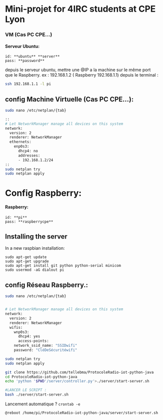 # Mini-projet for 4IRC students at CPE Lyon

### VM (Cas PC CPE...)
#### Serveur Ubuntu: 
	id: **ubuntu** **server**
	pass: **password**

 depuis le serveur ubuntu, mettre une @IP  a la machine sur le même port que le Raspberry.
ex : 192.168.1.2 ( Raspberry  192.168.1.1) 
depuis le terminal : 
```bash 
ssh 192.168.1.1 -l pi
```
## config Machine Virtuelle (Cas PC CPE...):
```bash
sudo nano /etc/netplan/{tab}

:: 
# Let NetworkManager manage all devices on this system
network:
  version: 2
  renderer: NetworkManager
  ethernets:
    enp0s3:
      dhcp4: no
      addresses:
      - 192.168.1.2/24
::
sudo netplan try
sudo netplan apply

```


# Config Raspberry:

#### Raspberry:
	id: **pi**
	pass: **raspberrycpe**


## Installing the server
In a new raspbian installation:
```
sudo apt-get update
sudo apt-get upgrade
sudo apt-get install git python python-serial minicom
sudo usermod -aG dialout pi
```
## config Réseau Raspberry.:
```bash
sudo nano /etc/netplan/{tab}
```

```bash

# Let NetworkManager manage all devices on this system
network:
  version: 2
  renderer: NetworkManager
  wifis:
    wnp0s3:
      dhcp4: yes
      access-points:
	network_ssid_name: "SSIDwifi"
	password: "CléDeSécuritéwifi"
```


```bash
sudo netplan try
sudo netplan apply

git clone https://github.com/tellebma/ProtocoleRadio-iot-python-java
cd ProtocoleRadio-iot-python-java
echo 'python '$PWD'/server/controller.py'>./server/start-server.sh

#LANCER LE SCRIPT :
bash ./server/start-server.sh

```

Lancement automatique ?
`crontab -e`

```bash
@reboot /home/pi/ProtocoleRadio-iot-python-java/server/start-server.sh
```
